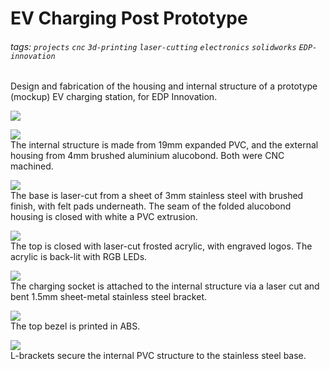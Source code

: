 # EV Charging Post Prototype

###### tags: `projects` `cnc` `3d-printing` `laser-cutting` `electronics` `solidworks` `EDP-innovation`

Design and fabrication of the housing and internal structure of a prototype (mockup) EV charging station, for EDP Innovation.  

![](https://github.com/fablabedp/fablabedp-wiki/raw/main/projects/images/poste-carregamento/solidworks.jpg)  

![](https://github.com/fablabedp/fablabedp-wiki/raw/main/projects/images/poste-carregamento/front.jpg)  
The internal structure is made from 19mm expanded PVC, and the external housing from 4mm brushed aluminium alucobond.  Both were CNC machined.  

![](https://github.com/fablabedp/fablabedp-wiki/raw/main/projects/images/poste-carregamento/back.jpg)  
The base is laser-cut from a sheet of 3mm stainless steel with brushed finish, with felt pads underneath.  The seam of the folded alucobond housing is closed with white a PVC extrusion.  

![](https://github.com/fablabedp/fablabedp-wiki/raw/main/projects/images/poste-carregamento/top.jpg)  
The top is closed with laser-cut frosted acrylic, with engraved logos.  The acrylic is back-lit with RGB LEDs.  

![](https://github.com/fablabedp/fablabedp-wiki/raw/main/projects/images/poste-carregamento/top-interior.jpg)  
The charging socket is attached to the internal structure via a laser cut and bent 1.5mm sheet-metal stainless steel bracket.  

![](https://github.com/fablabedp/fablabedp-wiki/raw/main/projects/images/poste-carregamento/bezel-slicing.jpg)  
The top bezel is printed in ABS.

![](https://github.com/fablabedp/fablabedp-wiki/raw/main/projects/images/poste-carregamento/solidworks-exploded.jpg)  
L-brackets secure the internal PVC structure to the stainless steel base.  